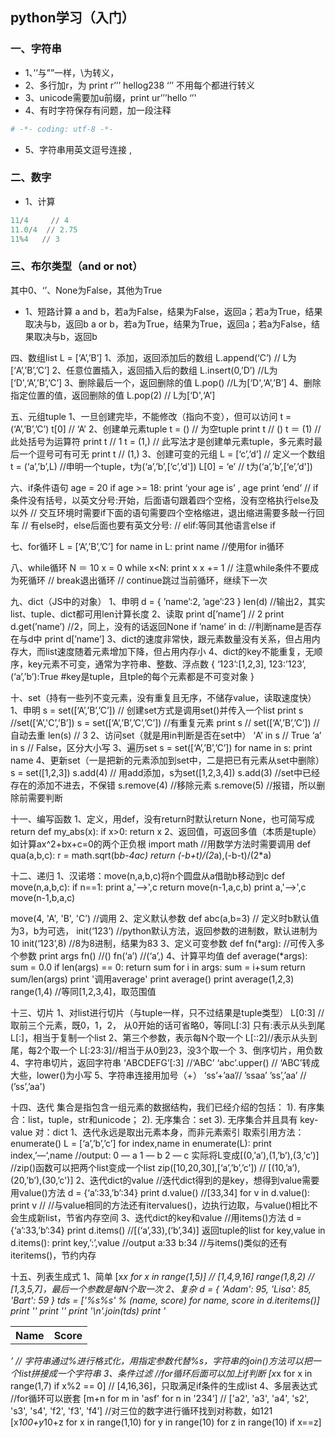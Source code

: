 ## python学习（入门）
### 一、字符串
- 1、’’与””一样，\为转义，
- 2、多行加r，为 print r’’’ hellog238 ‘’’ 不用每个都进行转义
- 3、unicode需要加u前缀，print ur’’’hello ‘’'
- 4、有时字符保存有问题，加一段注释
```python
# -*- coding: utf-8 -*-
```
- 5、字符串用英文逗号连接 ,

### 二、数字
- 1、计算
```python
11/4     // 4
11.0/4  // 2.75
11%4   // 3
```

### 三、布尔类型（and or not）
其中0、‘’、None为False，其他为True
- 1、短路计算
a and b，若a为False，结果为False，返回a；若a为True，结果取决与b，返回b
a or b，若a为True，结果为True，返回a；若a为False，结果取决与b，返回b

四、数组list
L = [‘A’,’B’]
1、添加，返回添加后的数组
L.append(‘C’) // L为[‘A’,’B’,’C’]
2、任意位置插入，返回插入后的数组
L.insert(0,’D’) //L为[‘D',‘A’,’B’,’C’]
3、删除最后一个，返回删除的值
L.pop() //L为[‘D',‘A’,’B’]
4、删除指定位置的值，返回删除的值
L.pop(2) // L为[‘D',‘A’]

五、元组tuple
1、一旦创建完毕，不能修改（指向不变），但可以访问
t = (‘A’,’B’,’C’)
t[0] // ‘A’
2、创建单元素tuple
t = () // 为空tuple
print t // ()
t ＝ (1) //此处括号为运算符
print t // 1
t = (1,) // 此写法才是创建单元素tuple，多元素时最后一个逗号可有可无
print t // (1,)
3、创建可变的元组
L = [‘c’,’d’] // 定义一个数组
t = (‘a’,’b’,L) //申明一个tuple，t为(‘a’,’b’,[‘c’,’d'])
L[0] = ‘e’ // t为(‘a’,’b’,[‘e’,’d'])

六、if条件语句
age = 20
if age >= 18:
    print ‘your age is’ , age
print ‘end’
// if条件没有括号，以英文分号:开始，后面语句跟着四个空格，没有空格执行else及以外
// 交互环境时需要if下面的语句需要四个空格缩进，退出缩进需要多敲一行回车
// 有else时，else后面也要有英文分号:
// elif:等同其他语言else if

七、for循环
L  = [‘A’,’B’,’C’]
for name in L:
    print name
//使用for in循环

八、while循环
N ＝ 10
x = 0
while x<N:
    print x
    x += 1
// 注意while条件不要成为死循环
// break退出循环
// continue跳过当前循环，继续下一次

九、dict（JS中的对象）
1、申明
d = {
    ’name’:2,
    ’age’:23
}
len(d) //输出2，其实 list、tuple、dict都可用len计算长度
2、读取
print d[’name’] // 2
print d.get(’name’) //2，同上，没有的话返回None
if ’name’ in d: //判断name是否存在与d中
    print d[’name’]
3、dict的速度非常快，跟元素数量没有关系，但占用内存大，而list速度随着元素增加下降，但占用内存小
4、dict的key不能重复，无顺序，key元素不可变，通常为字符串、整数、浮点数
{
    ‘123’:[1,2,3],
    123:’123’,
    (‘a’,’b’):True #key是tuple，且tple的每个元素都是不可变对象
}

十、set（持有一些列不变元素，没有重复且无序，不储存value，读取速度快）
1、申明
s = set([‘A’,’B’,’C’]) // 创建set方式是调用set()并传入一个list
print s //set([‘A’,'C’,’B’])
s = set([‘A’,’B’,’C’,’C’]) //有重复元素
print s // set([‘A’,’B’,’C’]) //自动去重
len(s) // 3
2、访问set（就是用in判断是否在set中）
‘A’ in s // True
‘a’ in s // False，区分大小写
3、遍历set
s = set([‘A’,’B’,’C’])
for name in s:
    print name
4、更新set（一是把新的元素添加到set中，二是把已有元素从set中删除）
s = set([1,2,3])
s.add(4) // 用add添加，s为set([1,2,3,4])
s.add(3) //set中已经存在的添加不进去，不保错
s.remove(4) //移除元素
s.remove(5) //报错，所以删除前需要判断

十一、编写函数
1、定义，用def，没有return时默认return None，也可简写成return
def my_abs(x):
    if x>0:
        return x
2、返回值，可返回多值（本质是tuple）
如计算ax^2+bx+c=0的两个正负根
import math //用数学方法时需要调用
def qua(a,b,c):
    r = math.sqrt(b*b-4ac)
    return (-b+t)/(2*a),(-b-t)/(2*a)

十二、递归
1、汉诺塔：move(n,a,b,c)将n个圆盘从a借助b移动到c
def move(n,a,b,c):
    if n==1:
        print a,'-->',c
        return
    move(n-1,a,c,b)
    print a,'-->',c
    move(n-1,b,a,c)

move(4, 'A', 'B', 'C’) //调用
2、定义默认参数
def abc(a,b=3) // 定义时b默认值为3，b为可选，
init(‘123’) //python默认方法，返回参数的进制数，默认进制为10
init(‘123’,8) //8为8进制，结果为83
3、定义可变参数
def fn(*arg): //可传入多个参数
    print args
fn() //()
fn(‘a’) //(‘a’,)
4、计算平均值
def average(*args):
    sum = 0.0
    if len(args) == 0:
        return sum
    for i in args:
       sum = i+sum
    return sum/len(args)
print '调用average'
print average()
print average(1,2,3)
range(1,4) //等同[1,2,3,4]，取范围值

十三、切片
1、对list进行切片（与tuple一样，只不过结果是tuple类型）
L[0:3] //取前三个元素，既0，1，2，
从0开始的话可省略0，等同L[:3]
只有:表示从头到尾L[:]，相当于复制一个list
2、第三个参数，表示每N个取一个
L[::2]//表示从头到尾，每2个取一个
L[:23:3]//相当于从0到23，没3个取一个
3、倒序切片，用负数
4、字符串切片，返回字符串
‘ABCDEFG’[:3] //‘ABC’
‘abc’.upper() // ‘ABC’转成大些，lower()为小写
5、字符串连接用加号（+）
‘ss’+’aa’// ’ssaa’
’ss’,’aa’ // (’ss’,’aa')

十四、迭代
集合是指包含一组元素的数据结构，我们已经介绍的包括：
1). 有序集合：list，tuple，str和unicode；
2). 无序集合：set
3). 无序集合并且具有 key-value 对：dict
1、迭代永远是取出元素本身，而非元素索引
取索引用方法：enumerate()
L = [‘a’,’b’,’c’]
for index,name in enumerate(L):
    print index,’—‘,name
//output:
0 — a
1 — b
2 — c
实际将L变成[(0,’a’),(1,’b’),(3,’c’)]
//zip()函数可以把两个list变成一个list
zip([10,20,30],[‘a’,’b’,’c’]) // [(10,’a’),(20,’b’),(30,’c')]
2、迭代dict的value
//迭代dict得到的是key，想得到value需要用value()方法
d = {‘a’:33,’b’:34}
print d.value() //[33,34]
for v in d.value():
    print v //
//与value相同的方法还有itervalues()，边执行边取，与value()相比不会生成新list，节省内存空间
3、迭代dict的key和value
//用items()方法
d = {‘a’:33,’b’:34}
print d.items() //[(‘a’,33),(‘b’,34)] 返回tuple的list
for key,value in d.items():
    print key,’:’,value
//output
a:33
b:34
//与items()类似的还有iteritems()，节约内存

十五、列表生成式
1、简单
[x*x for x in range(1,5)] // [1,4,9,16]
range(1,8,2) // [1,3,5,7]，最后一个参数是每N个取一次
2、复杂
d = { 'Adam': 95, 'Lisa': 85, 'Bart': 59 }
tds = ['<tr><td>%s</td><td>%s</td></tr>' % (name, score) for name, score in d.iteritems()]
print '<table>'
print '<tr><th>Name</th><th>Score</th><tr>'
print '\n'.join(tds)
print '</table>’
// 字符串通过%进行格式化，用指定参数代替%s，字符串的join()方法可以把一个list拼接成一个字符串
3、条件过滤
//for循环后面可以加上if判断
[x*x for x in range(1,7) if x%2 == 0] // [4,16,36]，只取满足if条件的生成list
4、多层表达式
//for循环可以嵌套
[m+n for m in 'asf' for n in '234’]
// ['a2', 'a3', 'a4', 's2', 's3', 's4', 'f2', 'f3', 'f4’]
//对三位的数字进行循环找到对称数，如121
[x*100+y*10+z for x in range(1,10) for y in range(10) for z in range(10) if x==z]
